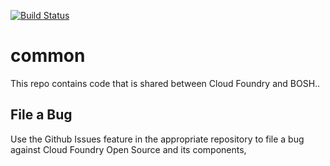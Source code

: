 [![Build Status](https://travis-ci.org/cloudfoundry/common.png)](https://travis-ci.org/cloudfoundry/common)

# common

This repo contains code that is shared between Cloud Foundry and BOSH..

## File a Bug

Use the Github Issues feature in the appropriate repository to file a bug against Cloud Foundry Open Source and its components, 

